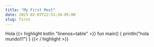 ```yaml
---
title: "My First Most"
date: 2023-02-07T22:53:34-05:00
slug: first
---
```


Hola
{{< highlight kotlin "linenos=table" >}}
fun main() {
    println("hola mundo!!!")
}
{{< / highlight >}}

